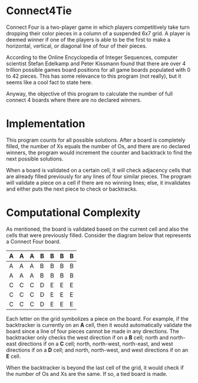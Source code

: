 # Connect4Tie

Connect Four is a two-player game in which players competitively take turn dropping their 
color pieces in a column of a suspended 6x7 grid. A player is deemed winner if one of the players
is able to be the first to make a horizontal, vertical, or diagonal line of four of their pieces.

According to the Online Encyclopedia of Integer Sequences, computer scientist Stefan Edelkamp and
Peter Kissmann found that there are over 4 trillion possible games board positions for all game
boards populated with 0 to 42 pieces. This has some relevance to this program (not really), but
it seems like a cool fact to state here.

Anyway, the objective of this program to calculate the number of full connect 4 boards where there are no
declared winners.

# Implementation

This program counts for all possible solutions. After a board is completely filled, the number of Xs
equals the number of Os, and there are no declared winners, the program would increment the counter and
backtrack to find the next possible solutions.

When a board is validated on a certain cell, it will check adjacency cells that are already filled previously
for any lines of four similar pieces. The program will validate a piece on a cell if there are no winning lines;
else, it invalidates and either puts the next piece to check or backtracks. 

# Computational Complexity

As mentioned, the board is validated based on the current cell and also the cells that were previously
filled. Consider the diagram below that represents a Connect Four board.

| A | A | A | B | B | B | B |
|---|---|---|---|---|---|---|
| A | A | A | B | B | B | B |
| A | A | A | B | B | B | B |
| C | C | C | D | E | E | E |
| C | C | C | D | E | E | E |
| C | C | C | D | E | E | E |

Each letter on the grid symbolizes a piece on the board. For example, if the backtracker is currently
on an **A** cell, then it would automatically validate the board since a line of four pieces cannot 
be made in any directions. The backtracker only checks the west direction if on a **B** cell; north and
north-east directions if on a **C** cell; north, north-west, north-east, and west directions if on a **D**
cell; and north, north-west, and west directions if on an **E** cell.

When the backtracker is beyond the last cell of the grid, it would check if
the number of Os and Xs are the same. If so, a tied board is made.


